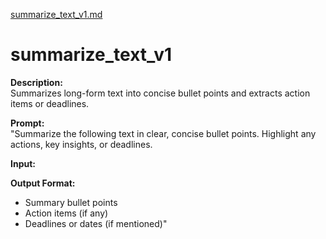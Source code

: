 [summarize_text_v1.md](https://github.com/user-attachments/files/21688264/summarize_text_v1.md)
# summarize_text_v1

**Description:**  
Summarizes long-form text into concise bullet points and extracts action items or deadlines.

**Prompt:**  
"Summarize the following text in clear, concise bullet points. Highlight any actions, key insights, or deadlines.

**Input:**  
<your text here>

**Output Format:**  
- Summary bullet points  
- Action items (if any)  
- Deadlines or dates (if mentioned)"
